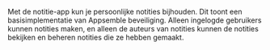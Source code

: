 Met de notitie-app kun je persoonlijke notities bijhouden. Dit toont een basisimplementatie van
Appsemble beveiliging. Alleen ingelogde gebruikers kunnen notities maken, en alleen de auteurs van
notities kunnen de notities bekijken en beheren notities die ze hebben gemaakt.
